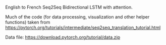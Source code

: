 English to French Seq2Seq Bidirectional LSTM with attention.

Much of the code (for data processing, visualization and other helper functions) taken from https://pytorch.org/tutorials/intermediate/seq2seq_translation_tutorial.html

Data file: https://download.pytorch.org/tutorial/data.zip
